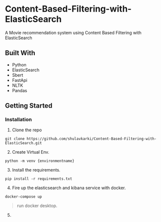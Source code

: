 # Content-Based-Filtering-with-ElasticSearch
A Movie recommendation system using Content Based Filtering with ElasticSearch
## Built With
- Python
- ElasticSearch
- Sbert
- FastApi
- NLTK
- Pandas

## Getting Started

### Installation
1. Clone the repo
```
git clone https://github.com/shulavkarki/Content-Based-Filtering-with-ElasticSearch.git
```
2. Create Virtual Env.
```
python -m venv {environmentname}
```
3. Install the requirements.
```
pip install -r requirements.txt
```
4. Fire up the elasticsearch and kibana service with docker.
```
docker-compose up
```
> run docker desktop.

5. 
